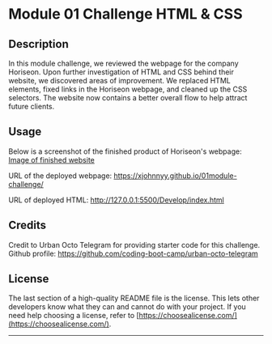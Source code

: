 # Module 01 Challenge HTML & CSS

## Description

In this module challenge, we reviewed the webpage for the company Horiseon. Upon further investigation of HTML and CSS behind their website, we discovered areas of improvement. We replaced HTML elements, fixed links in the Horiseon webpage, and cleaned up the CSS selectors. The website now contains a better overall flow to help attract future clients.


## Usage
Below is a screenshot of the finished product of Horiseon's webpage:
[Image of finished website](Develop/assets/images/01-html-css-git-homework-demo.png)

URL of the deployed webpage: https://xjohnnyy.github.io/01module-challenge/

URL of deployed HTML: http://127.0.0.1:5500/Develop/index.html


## Credits
Credit to Urban Octo Telegram for providing starter code for this challenge.
Github profile: 
https://github.com/coding-boot-camp/urban-octo-telegram

## License

The last section of a high-quality README file is the license. This lets other developers know what they can and cannot do with your project. If you need help choosing a license, refer to [https://choosealicense.com/](https://choosealicense.com/).

---

